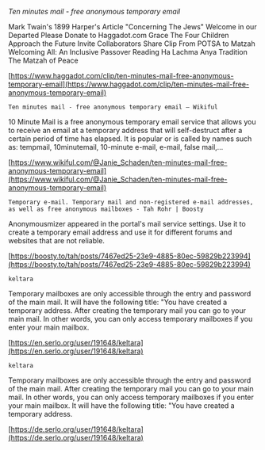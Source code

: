 *Ten minutes mail - free anonymous temporary email*

Mark Twain's 1899 Harper's Article "Concerning The Jews"
Welcome in our Departed
Please Donate to Haggadot.com
Grace
The Four Children Approach the Future
Invite Collaborators
Share Clip
From POTSA to Matzah
Welcoming All: An Inclusive Passover Reading
Ha Lachma Anya Tradition
The Matzah of Peace

[https://www.haggadot.com/clip/ten-minutes-mail-free-anonymous-temporary-email](https://www.haggadot.com/clip/ten-minutes-mail-free-anonymous-temporary-email)

`Ten minutes mail - free anonymous temporary email – Wikiful`

10 Minute Mail is a free anonymous temporary email service that allows you to receive an email at a temporary address that will self-destruct after a certain period of time has elapsed. It is popular or is called by names such as: tempmail, 10minutemail, 10-minute e-mail, e-mail, false mail,…

[https://www.wikiful.com/@Janie_Schaden/ten-minutes-mail-free-anonymous-temporary-email](https://www.wikiful.com/@Janie_Schaden/ten-minutes-mail-free-anonymous-temporary-email)

`Temporary e-mail. Temporary mail and non-registered e-mail addresses, as well as free anonymous mailboxes - Tah Rohr | Boosty`

Anonymousmizer appeared in the portal's mail service settings.
Use it to create a temporary email address and use it for different forums and websites that are not reliable.

[https://boosty.to/tah/posts/7467ed25-23e9-4885-80ec-59829b223994](https://boosty.to/tah/posts/7467ed25-23e9-4885-80ec-59829b223994)

`keltara`

Temporary mailboxes are only accessible through the entry and password of the main mail.
It will have the following title: "You have created a temporary address.
After creating the temporary mail you can go to your main mail.
In other words, you can only access temporary mailboxes if you enter your main mailbox.

[https://en.serlo.org/user/191648/keltara](https://en.serlo.org/user/191648/keltara)

`keltara`

Temporary mailboxes are only accessible through the entry and password of the main mail.
After creating the temporary mail you can go to your main mail.
In other words, you can only access temporary mailboxes if you enter your main mailbox.
It will have the following title: "You have created a temporary address.

[https://de.serlo.org/user/191648/keltara](https://de.serlo.org/user/191648/keltara)

